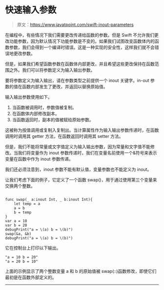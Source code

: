 # 快速输入参数

> 原文：<https://www.javatpoint.com/swift-inout-parameters>

在编程中，有些情况下我们需要更改传递给函数的参数。但是 Swift 不允许我们更改功能参数，因为默认情况下功能参数是不变的。如果我们试图改变函数体内的函数参数，我们会得到一个编译时错误。这是一种实现的安全性，这样我们就不会错误地更改参数。

但是，如果我们希望函数参数在函数体内部更改，并且希望这些更改保持在函数范围之外。我们可以将参数定义为输入输出参数。

要将参数定义为输入输出，请在参数类型之前提供一个 inout 关键字。in-out 参数的值在函数内部发生了更改，并返回以替换原始值。

输入输出参数使用如下。

1.  当函数被调用时，参数值被复制。
2.  在函数体内部修改副本。
3.  当函数返回时，副本的值被赋给原始参数。

这被称为按值调用或复制入复制出。当计算属性作为输入输出参数传递时，在函数调用时调用其 getter 方法，在函数返回时调用其 setter 方法。

但是，我们不能将常量或文字值定义为输入输出参数，因为常量和文字值不能修改。当我们将变量作为 inout 参数传递时，我们在变量名前使用一个&符号来表示变量在函数中作为 inout 参数传递。

我们还必须注意到，inout 参数不能有默认值，变量参数也不能定义为 inout。

让我们考虑下面的例子，它定义了一个函数 swap()，用于通过使用第三个变量来交换两个整数。

```

func swap(_ a:inout Int, _ b:inout Int){
    let temp = a
    a = b
    b = temp
}
var a = 10
var b = 20
debugPrint("a = \(a) b = \(b)")
swap(&a, &b)
debugPrint("a = \(a) b = \(b)")

```

它在控制台上打印以下输出。

```
"a = 10 b = 20"
"a = 20 b = 10"

```

上面的示例显示了两个整数变量 a 和 b 的原始值被 swap(_:_:)函数修改，即使它们最初是在函数外部定义的。

* * *